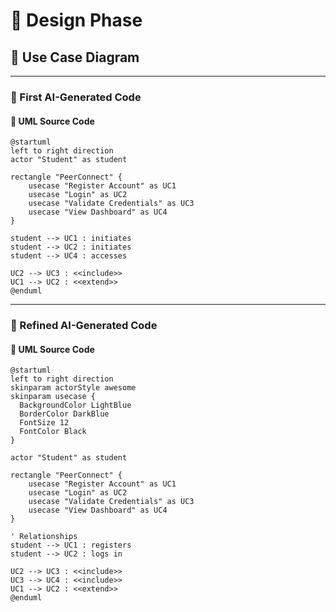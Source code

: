 # 🧩 Design Phase

## 🎯 Use Case Diagram

---

### 🧠 First AI-Generated Code

#### 🧾 UML Source Code
```plantuml
@startuml
left to right direction
actor "Student" as student

rectangle "PeerConnect" {
    usecase "Register Account" as UC1
    usecase "Login" as UC2
    usecase "Validate Credentials" as UC3
    usecase "View Dashboard" as UC4
}

student --> UC1 : initiates
student --> UC2 : initiates
student --> UC4 : accesses

UC2 --> UC3 : <<include>>
UC1 --> UC2 : <<extend>>
@enduml
```

---

### 🧠 Refined AI-Generated Code

#### 🧾 UML Source Code
```plantuml
@startuml
left to right direction
skinparam actorStyle awesome
skinparam usecase {
  BackgroundColor LightBlue
  BorderColor DarkBlue
  FontSize 12
  FontColor Black
}

actor "Student" as student

rectangle "PeerConnect" {
    usecase "Register Account" as UC1
    usecase "Login" as UC2
    usecase "Validate Credentials" as UC3
    usecase "View Dashboard" as UC4
}

' Relationships
student --> UC1 : registers
student --> UC2 : logs in

UC2 --> UC3 : <<include>>
UC3 --> UC4 : <<include>>
UC1 --> UC2 : <<extend>>
@enduml
```
